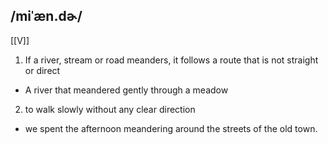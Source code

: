 ## /miˈæn.dɚ/
[[V]]
1. If a river, stream or road meanders,  it follows a route that is not straight or direct

- A river that meandered gently through a meadow

2. to walk slowly without any clear direction

- we spent the afternoon meandering around the streets of the old town.